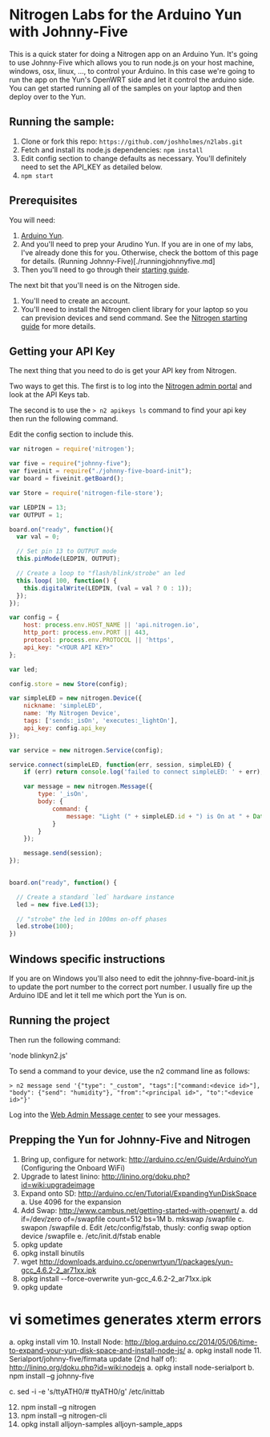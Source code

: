 # Nitrogen Labs for the Arduino Yun with Johnny-Five

This is a quick stater for doing a Nitrogen app on an Arduino Yun. It's going to use Johnny-Five which allows you to run node.js on your host machine, windows, osx, linux, ..., to control your Arduino. In this case we're going to run the app on the Yun's OpenWRT side and let it control the arduino side. You can get started running all of the samples on your laptop and then deploy over to the Yun. 

## Running the sample:

1. Clone or fork this repo: `https://github.com/joshholmes/n2labs.git`
2. Fetch and install its node.js dependencies: `npm install`
3. Edit config section to change defaults as necessary. You'll definitely need to set the API_KEY as detailed below.
4. `npm start`

## Prerequisites 

You will need: 

1. [Arduino Yun](http://arduino.cc/en/Main/ArduinoBoardYun?from=Products.ArduinoYUN). 
2. And you'll need to prep your Arudino Yun. If you are in one of my labs, I've already done this for you. Otherwise, check the bottom of this page for details. 
(Running Johnny-Five)[./runningjohnnyfive.md]
3. Then you'll need to go through their [starting guide](http://start.tessel.io/install). 

The next bit that you'll need is on the Nitrogen side. 

1. You'll need to create an account. 
2. You'll need to install the Nitrogen client library for your laptop so you can prevision devices and send command. See the [Nitrogen starting guide](http://nitrogen.io/guides/start/setup.html) for more details. 


## Getting your API Key

The next thing that you need to do is get your API key from Nitrogen. 

Two ways to get this. The first is to log into the [Nitrogen admin portal](https://admin.nitrogen.io) and look at the API Keys tab. 

The second is to use the `> n2 apikeys ls` command to find your api key then run the following command.

Edit the config section to include this. 


``` javascript
var nitrogen = require('nitrogen');

var five = require("johnny-five");
var fiveinit = require("./johnny-five-board-init");
var board = fiveinit.getBoard();

var Store = require('nitrogen-file-store');

var LEDPIN = 13;
var OUTPUT = 1;

board.on("ready", function(){
  var val = 0;

  // Set pin 13 to OUTPUT mode
  this.pinMode(LEDPIN, OUTPUT);

  // Create a loop to "flash/blink/strobe" an led
  this.loop( 100, function() {
    this.digitalWrite(LEDPIN, (val = val ? 0 : 1));
  });
});

var config = {
    host: process.env.HOST_NAME || 'api.nitrogen.io',
    http_port: process.env.PORT || 443,
    protocol: process.env.PROTOCOL || 'https',
    api_key: "<YOUR API KEY>"
};

var led;

config.store = new Store(config);

var simpleLED = new nitrogen.Device({
    nickname: 'simpleLED',
    name: 'My Nitrogen Device',
    tags: ['sends:_isOn', 'executes:_lightOn'],
    api_key: config.api_key
});

var service = new nitrogen.Service(config);

service.connect(simpleLED, function(err, session, simpleLED) {
    if (err) return console.log('failed to connect simpleLED: ' + err);

    var message = new nitrogen.Message({
        type: '_isOn',
        body: {
            command: {
                message: "Light (" + simpleLED.id + ") is On at " + Date.now()
            }
        }
    });

    message.send(session);
});

   
board.on("ready", function() {

  // Create a standard `led` hardware instance
  led = new five.Led(13);

  // "strobe" the led in 100ms on-off phases
  led.strobe(100);
})

```

## Windows specific instructions

If you are on Windows you'll also need to edit the johnny-five-board-init.js to update the port number to the correct port number. I usually fire up the Arduino IDE and let it tell me which port the Yun is on. 

## Running the project

Then run the following command:

'node blinkyn2.js'

To send a command to your device, use the n2 command line as follows:

`> n2 message send '{"type": "_custom", "tags":["command:<device id>"], "body": {"send": "humidity"}, "from":"<principal id>", "to":"<device id>"}'`

Log into the [Web Admin Message center](https://admin.nitrogen.io/#/messages/skip/0/sort/ts/direction/-1) to see your messages. 

## Prepping the Yun for Johnny-Five and Nitrogen

1. Bring up, configure for network: http://arduino.cc/en/Guide/ArduinoYun (Configuring the Onboard WiFi)
2. Upgrade to latest linino: http://linino.org/doku.php?id=wiki:upgradeimage
3. Expand onto SD: http://arduino.cc/en/Tutorial/ExpandingYunDiskSpace
  a. Use 4096 for the expansion 
4. Add Swap: http://www.cambus.net/getting-started-with-openwrt/
  a. dd if=/dev/zero of=/swapfile count=512 bs=1M
  b. mkswap /swapfile
  c. swapon /swapfile
  d. Edit /etc/config/fstab, thusly:
config swap
  option device    /swapfile
  e. /etc/init.d/fstab enable
5. opkg update
6. opkg install binutils
7. wget  http://downloads.arduino.cc/openwrtyun/1/packages/yun-gcc_4.6.2-2_ar71xx.ipk
8.  opkg install --force-overwrite yun-gcc_4.6.2-2_ar71xx.ipk
9. opkg update
  # vi sometimes generates xterm errors
  a. opkg install vim
10. Install Node: http://blog.arduino.cc/2014/05/06/time-to-expand-your-yun-disk-space-and-install-node-js/
  a. opkg install node
11. Serialport/johnny-five/firmata update (2nd half of): http://linino.org/doku.php?id=wiki:nodejs
  a. opkg install node-serialport
  b. npm install –g johnny-five

  c. sed -i -e 's/ttyATH0/# ttyATH0/g' /etc/inittab

12. npm install –g nitrogen
13. npm install –g nitrogen-cli
14. opkg install alljoyn-samples alljoyn-sample_apps